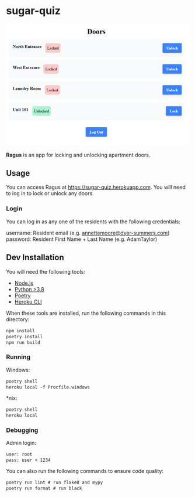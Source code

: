 # sugar-quiz

![Ragus Screenshot](./ragus.png)

**Ragus** is an app for locking and unlocking apartment doors.

## Usage

You can access Ragus at https://sugar-quiz.herokuapp.com. You will need to log in to lock or unlock any doors.

### Login

You can log in as any one of the residents with the following credentials:

username: Resident email (e.g. annettemoore@dyer-summers.com)
password: Resident First Name + Last Name (e.g. AdamTaylor)

## Dev Installation

You will need the following tools:

- [Node.js](https://nodejs.org/en/)
- [Python >3.8](https://www.python.org/)
- [Poetry](https://python-poetry.org/)
- [Heroku CLI](https://devcenter.heroku.com/articles/heroku-cli) 

When these tools are installed, run the following commands in this directory:

```
npm install
poetry install
npm run build
```

### Running

Windows:

```
poetry shell
heroku local -f Procfile.windows
```

*nix:

```
poetry shell
heroku local
```

### Debugging

Admin login:

```
user: root
pass: user + 1234
```

You can also run the following commands to ensure code quality:

```
poetry run lint # run flake8 and mypy
poetry run format # run black
```